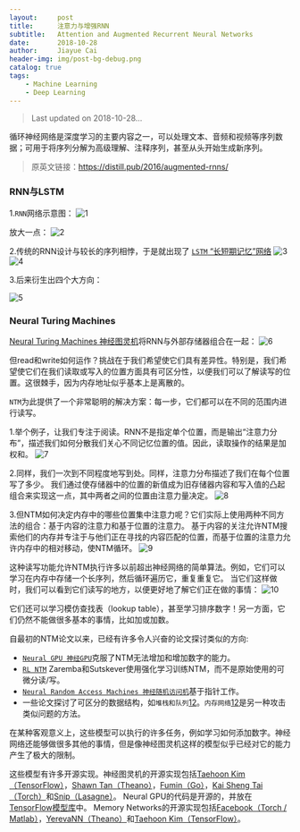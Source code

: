 ```yaml
---
layout:     post
title:      注意力与增强RNN
subtitle:   Attention and Augmented Recurrent Neural Networks
date:       2018-10-28
author:     Jiayue Cai
header-img: img/post-bg-debug.png
catalog: true
tags:
    - Machine Learning
    - Deep Learning
---
```



>Last updated on 2018-10-28... 

循环神经网络是深度学习的主要内容之一，可以处理文本、音频和视频等序列数据；可用于将序列分解为高级理解、注释序列，甚至从头开始生成新序列。

> 原英文链接：https://distill.pub/2016/augmented-rnns/

### RNN与LSTM

1.`RNN`网络示意图：
![1](https://upload-images.jianshu.io/upload_images/13187322-ced56c25d725a6f9.png?imageMogr2/auto-orient/strip%7CimageView2/2/w/589/format/webp)

放大一点：
![2](https://upload-images.jianshu.io/upload_images/13187322-eacf9a87111333ff.png?imageMogr2/auto-orient/strip%7CimageView2/2/w/720/format/webp)

2.传统的RNN设计与较长的序列相悖，于是就出现了 [`LSTM` “长短期记忆”网络](http://colah.github.io/posts/2015-08-Understanding-LSTMs/)
![3](https://upload-images.jianshu.io/upload_images/13187322-facc0a6e60c42276.png?imageMogr2/auto-orient/strip%7CimageView2/2/w/722/format/webp)
![4](https://upload-images.jianshu.io/upload_images/13187322-24929eede23f9d59.png?imageMogr2/auto-orient/strip%7CimageView2/2/w/545/format/webp)

3.后来衍生出四个大方向：

![5](https://upload-images.jianshu.io/upload_images/13187322-6e0a9881448994da.png?imageMogr2/auto-orient/strip%7CimageView2/2/w/827/format/webp)

### Neural Turing Machines

[Neural Turing Machines 神经图灵机](https://distill.pub/2016/augmented-rnns/#neural-turing-machines)将RNN与外部存储器组合在一起：
![6](https://upload-images.jianshu.io/upload_images/13187322-fc2bfd8fb8860403.png?imageMogr2/auto-orient/strip%7CimageView2/2/w/758/format/webp)

但read和write如何运作？挑战在于我们希望使它们具有差异性。特别是，我们希望使它们在我们读取或写入的位置方面具有可区分性，以便我们可以了解读写的位置。这很棘手，因为内存地址似乎基本上是离散的。

`NTM`为此提供了一个非常聪明的解决方案：每一步，它们都可以在不同的范围内进行读写。

1.举个例子，让我们专注于阅读。RNN不是指定单个位置，而是输出“注意力分布”，描述我们如何分散我们关心不同记忆位置的值。因此，读取操作的结果是加权和。
![7](https://upload-images.jianshu.io/upload_images/13187322-fda7df71619f79d7.png?imageMogr2/auto-orient/strip%7CimageView2/2/w/706/format/webp)

2.同样，我们一次到不同程度地写到处。同样，注意力分布描述了我们在每个位置写了多少。
我们通过使存储器中的位置的新值成为旧存储器内容和写入值的凸起组合来实现这一点，其中两者之间的位置由注意力量决定。
![8](https://upload-images.jianshu.io/upload_images/13187322-d1d65dee16aa7c76.png?imageMogr2/auto-orient/strip%7CimageView2/2/w/712/format/webp)

3.但NTM如何决定内存中的哪些位置集中注意力呢？它们实际上使用两种不同方法的组合：基于内容的注意力和基于位置的注意力。
基于内容的关注允许NTM搜索他们的内存并专注于与他们正在寻找的内容匹配的位置，而基于位置的注意力允许内存中的相对移动，使NTM循环。
![9](https://upload-images.jianshu.io/upload_images/13187322-7ed572222c4d6f96.png?imageMogr2/auto-orient/strip%7CimageView2/2/w/907/format/webp)

这种读写功能允许NTM执行许多以前超出神经网络的简单算法。例如，它们可以学习在内存中存储一​​个长序列，然后循环遍历它，重复重复它。
当它们这样做时，我们可以看到它们读写的地方，以便更好地了解它们正在做的事情：
![10](https://upload-images.jianshu.io/upload_images/13187322-603c539b35b326e9.png?imageMogr2/auto-orient/strip%7CimageView2/2/w/323/format/webp)

它们还可以学习模仿查找表（lookup table），甚至学习排序数字！另一方面，它们仍然不能做很多基本的事情，比如加或加数。

自最初的NTM论文以来，已经有许多令人兴奋的论文探讨类似的方向:
- [`Neural GPU 神经GPU`](https://arxiv.org/pdf/1511.08228.pdf)克服了NTM无法增加和增加数字的能力。
- [`RL NTM`](https://arxiv.org/pdf/1505.00521.pdf) Zaremba和Sutskever使用强化学习训练NTM，而不是原始使用的可微分读/写。
- [`Neural Random Access Machines 神经随机访问机`](https://arxiv.org/pdf/1511.06392.pdf)基于指针工作。
- 一些论文探讨了可区分的数据结构，如`堆栈和队列`[1](http://papers.nips.cc/paper/5648-learning-to-transduce-with-unbounded-memory.pdf)[2](http://papers.nips.cc/paper/5857-inferring-algorithmic-patterns-with-stack-augmented-recurrent-nets.pdf)。`内存网络`[1](https://arxiv.org/pdf/1410.3916.pdf)[2](https://arxiv.org/pdf/1506.07285.pdf)是另一种攻击类似问题的方法。

在某种客观意义上，这些模型可以执行的许多任务，例如学习如何添加数字。神经网络还能够做很多其他的事情，但是像神经图灵机这样的模型似乎已经对它的能力产生了极大的限制。

这些模型有许多开源实现。神经图灵机的开源实现包括[Taehoon Kim（TensorFlow）](https://github.com/carpedm20/NTM-tensorflow)，[Shawn Tan（Theano）](https://github.com/shawntan/neural-turing-machines)，[Fumin（Go）](https://github.com/fumin/ntm)，[Kai Sheng Tai（Torch）](https://github.com/kaishengtai/torch-ntm)和[Snip（Lasagne）](https://github.com/snipsco/ntm-lasagne)。
Neural GPU的代码是开源的，并放在[TensorFlow模型库](https://github.com/tensorflow/models/tree/master/neural_gpu)中。
Memory Networks的开源实现包括[Facebook（Torch / Matlab）](https://github.com/facebook/MemNN)，[YerevaNN（Theano）](https://github.com/YerevaNN/Dynamic-memory-networks-in-Theano)和[Taehoon Kim（TensorFlow）](https://github.com/carpedm20/MemN2N-tensorflow)。


















